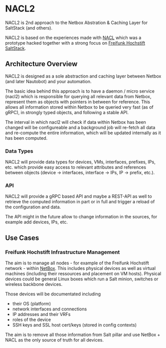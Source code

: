 # NACL2

NACL2 is 2nd approach to the Netbox Abstration & Caching Layer for SaltStack (and others).

NACL2 is based on the experiences made with [NACL](https://github.com/BarbarosaTM/nacl/) which was a prototype hacked together with a strong focus on [Freifunk Hochstift SaltStack](https://github.com/FreifunkHochstift/ffho-salt-public).

## Architecture Overview

NACL2 is designed as a sole abstraction and caching layer between Netbox (and later Nautobot) and your automation.

The basic idea behind this approach is to have a daemon / micro service (nacl2) which is responsible for querying all relevant data from Netbox, represent them as objects with pointers in between for reference.  This allows all information stored within Netbox to be queried very fast (as of gRPC), in strongly typed objects, and following a stable API.

The interval in which nacl2 will check if data within Netbox has been changed will be configureable and a background job will re-fetch all data and re-compute the entire information, which will be updated internally as it has been computed.

### Data Types

NACL2 will provide data types for devices, VMs, interfaces, prefixes, IPs, etc. which provide easy access to relevant attributes and references between objects (device -> interfaces, interface -> IPs, IP -> prefix, etc.).

### API

NACL2 will provide a gRPC based API and maybe a REST-API as well to retrieve the computed information in part or in full and trigger a reload of the configuration and data.

The API might in the future allow to change information in the sources, for example add devices, IPs, etc.

## Use Cases

### Freifunk Hochstift Infrastructure Management

The aim is to manage all nodes - for example of the Freifunk Hochstift network - within [NetBox](https://github.com/digitalocean/netbox).
This includes physical devices as well as virtual machines (including their ressources and placement on VM hosts).
Physical devices could be general Linux boxes which run a Salt minion, switches or wireless backbone devices.

Those devices will be documentated including
 * their OS (platform)
 * network interfaces and connections
 * IP addresses and their VRFs
 * roles of the device
 * SSH keys and SSL host cert/keys (stored in config contexts)

The aim is to remove all those information from Salt pillar and use NetBox + NACL as the only source of truth for all devices.
